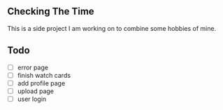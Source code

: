 ## Checking The Time

This is a side project I am working on to combine some hobbies of mine.

## Todo

- [ ] error page
- [ ] finish watch cards
- [ ] add profile page
- [ ] upload page
- [ ] user login
